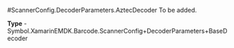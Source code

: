 #ScannerConfig.DecoderParameters.AztecDecoder
To be added.

**Type** - Symbol.XamarinEMDK.Barcode.ScannerConfig+DecoderParameters+BaseDecoder



